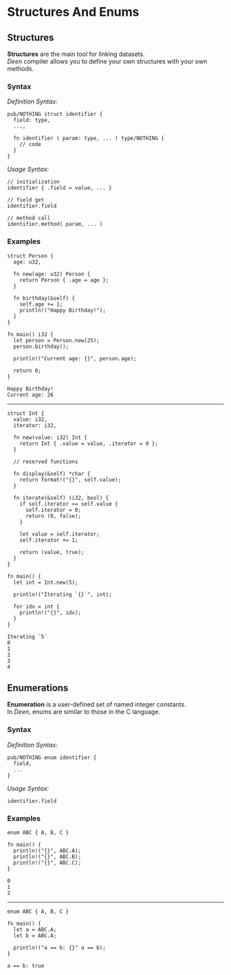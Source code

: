 # Structures And Enums
## Structures
**Structures** are the main tool for linking datasets. <br/>
_Deen_ compiler allows you to define your own structures with your own methods.

### Syntax
_Definition Syntax:_
```deen
pub/NOTHING struct identifier {
  field: type,
  ...,

  fn identifier ( param: type, ... ) type/NOTHING {
    // code
  }
}
```

_Usage Syntax:_
```deen
// initialization
identifier { .field = value, ... }

// field get
identifier.field

// method call
identifier.method( param, ... )
```

### Examples
```deen
struct Person {
  age: u32,

  fn new(age: u32) Person {
    return Person { .age = age };
  }

  fn birthday(&self) {
    self.age += 1;
    println!("Happy Birthday!");
  }
}

fn main() i32 {
  let person = Person.new(25);
  person.birthday();

  println!("Current age: {}", person.age);

  return 0;
}
```
```
Happy Birthday!
Current age: 26
```

----

```deen
struct Int {
  value: i32,
  iterator: i32,

  fn new(value: i32) Int {
    return Int { .value = value, .iterator = 0 };
  }

  // reserved functions

  fn display(&self) *char {
    return format!("{}", self.value);
  }

  fn iterate(&self) (i32, bool) {
    if self.iterator >= self.value {
      self.iterator = 0;
      return (0, false);
    }

    let value = self.iterator;
    self.iterator += 1;

    return (value, true);
  }
}

fn main() {
  let int = Int.new(5);

  println!("Iterating `{}`", int);

  for idx = int {
    println!("{}", idx);
  }
}
```
```
Iterating `5`
0
1
2
3
4
```

## Enumerations
**Enumeration** is a user-defined set of named integer constants. <br/>
In _Deen_, enums are similar to those in the C language.

### Syntax
_Definition Syntax:_
```deen
pub/NOTHING enum identifier {
  field,
  ...
}
```

_Usage Syntax:_
```deen
identifier.field
```

### Examples
```deen
enum ABC { A, B, C }

fn main() {
  println!("{}", ABC.A);
  println!("{}", ABC.B);
  println!("{}", ABC.C);
}
```
```
0
1
2
```

----

```deen
enum ABC { A, B, C }

fn main() {
  let a = ABC.A;
  let b = ABC.A;

  println!("a == b: {}" a == b);
}
```
```
a == b: true
```
